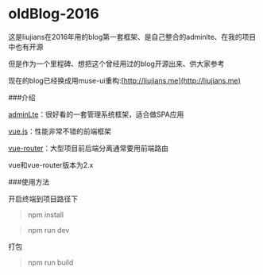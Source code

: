# oldBlog-2016

这是liujians在2016年用的blog第一套框架、是自己整合的adminlte、在我的项目中也有开源

但是作为一个里程碑、想把这个曾经用过的blog开源出来、供大家参考

现在的blog已经换成用muse-ui重构:[http://liujians.me](http://liujians.me)

###介绍

[adminLte](https://almsaeedstudio.com/themes/AdminLTE/index2.html)：很好看的一套管理系统框架，适合做SPA应用

[vue.js](http://rc.vuejs.org/guide/)：性能非常不错的前端框架

[vue-router](https://router.vuejs.org/zh-cn/index.html)：大型项目前后端分离通常要用前端路由

vue和vue-router版本为2.x

###使用方法

开启终端到项目路径下

> npm install

> npm run dev

打包

> npm run build

